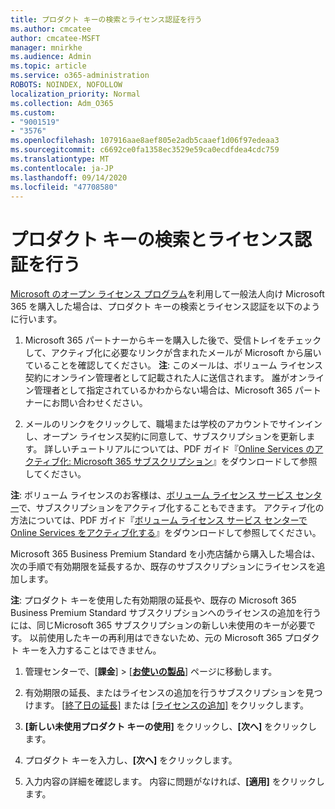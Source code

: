 ```yaml
---
title: プロダクト キーの検索とライセンス認証を行う
ms.author: cmcatee
author: cmcatee-MSFT
manager: mnirkhe
ms.audience: Admin
ms.topic: article
ms.service: o365-administration
ROBOTS: NOINDEX, NOFOLLOW
localization_priority: Normal
ms.collection: Adm_O365
ms.custom:
- "9001519"
- "3576"
ms.openlocfilehash: 107916aae8aef805e2adb5caaef1d06f97edeaa3
ms.sourcegitcommit: c6692ce0fa1358ec3529e59ca0ecdfdea4cdc759
ms.translationtype: MT
ms.contentlocale: ja-JP
ms.lasthandoff: 09/14/2020
ms.locfileid: "47708580"
---
```

# <a name="find-and-activate-my-product-key"></a>プロダクト キーの検索とライセンス認証を行う

[Microsoft のオープン ライセンス プログラム](https://go.microsoft.com/fwlink/p/?LinkID=613298)を利用して一般法人向け Microsoft 365 を購入した場合は、プロダクト キーの検索とライセンス認証を以下のように行います。

1. Microsoft 365 パートナーからキーを購入した後で、受信トレイをチェックして、アクティブ化に必要なリンクが含まれたメールが Microsoft から届いていることを確認してください。  **注**: このメールは、ボリューム ライセンス契約にオンライン管理者として記載された人に送信されます。  誰がオンライン管理者として指定されているかわからない場合は、Microsoft 365 パートナーにお問い合わせください。

2. メールのリンクをクリックして、職場または学校のアカウントでサインインし、オープン ライセンス契約に同意して、サブスクリプションを更新します。  詳しいチュートリアルについては、PDF ガイド『[Online Services のアクティブ化: Microsoft 365 サブスクリプション](https://go.microsoft.com/fwlink/p/?LinkId=618100)』をダウンロードして参照してください。 

**注**: ボリューム ライセンスのお客様は、[ボリューム ライセンス サービス センター](https://go.microsoft.com/fwlink/p/?LinkID=282016)で、サブスクリプションをアクティブ化することもできます。  アクティブ化の方法については、PDF ガイド『[ボリューム ライセンス サービス センターで Online Services をアクティブ化する](https://go.microsoft.com/fwlink/p/?LinkId=618096)』をダウンロードして参照してください。

Microsoft 365 Business Premium Standard を小売店舗から購入した場合は、次の手順で有効期限を延長するか、既存のサブスクリプションにライセンスを追加します。

**注**: プロダクト キーを使用した有効期限の延長や、既存の Microsoft 365 Business Premium Standard サブスクリプションへのライセンスの追加を行うには、同じMicrosoft  365 サブスクリプションの新しい未使用のキーが必要です。  以前使用したキーの再利用はできないため、元の Microsoft  365 プロダクト キーを入力することはできません。

1. 管理センターで、[**課金**]  >  [**[お使いの製品](https://go.microsoft.com/fwlink/p/?linkid=842054)**] ページに移動します。

2. 有効期限の延長、またはライセンスの追加を行うサブスクリプションを見つけます。  [[終了日の延長]](https://go.microsoft.com/fwlink/p/?linkid=842054) または [[ライセンスの追加]](https://go.microsoft.com/fwlink/p/?linkid=842054) をクリックします。

3. **[新しい未使用プロダクト キーの使用]** をクリックし、**[次へ]** をクリックします。

4. プロダクト キーを入力し、**[次へ]** をクリックします。

5. 入力内容の詳細を確認します。  内容に問題がなければ、**[適用]** をクリックします。